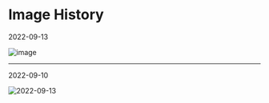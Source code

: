 # Image History

2022-09-13

![image](https://user-images.githubusercontent.com/185555/189826570-7ff29f16-1ace-4d01-8952-7276a64d0e4b.png)


----

2022-09-10

![2022-09-13](https://user-images.githubusercontent.com/185555/189826184-4d5ed382-184a-459a-8066-3f1caecd4ed8.png)

